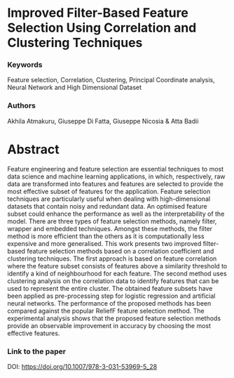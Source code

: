 # Improved Filter-Based Feature Selection Using Correlation and Clustering Techniques

### Keywords
Feature selection, Correlation, Clustering, Principal Coordinate analysis, Neural Network and High Dimensional Dataset

### Authors 
Akhila Atmakuru, Giuseppe Di Fatta, Giuseppe Nicosia & Atta Badii 

# Abstract
Feature engineering and feature selection are essential techniques to most data science and machine learning applications, in which, respectively, raw data are transformed into features and features are selected to provide the most effective subset of features for the application. Feature selection techniques are particularly useful when dealing with high-dimensional datasets that contain noisy and redundant data. An optimised feature subset could enhance the performance as well as the interpretability of the model. There are three types of feature selection methods, namely filter, wrapper and embedded techniques. Amongst these methods, the filter method is more efficient than the others as it is computationally less expensive and more generalised. This work presents two improved filter-based feature selection methods based on a correlation coefficient and clustering techniques. The first approach is based on feature correlation where the feature subset consists of features above a similarity threshold to identify a kind of neighbourhood for each feature. The second method uses clustering analysis on the correlation data to identify features that can be used to represent the entire cluster. The obtained feature subsets have been applied as pre-processing step for logistic regression and artificial neural networks. The performance of the proposed methods has been compared against the popular ReliefF feature selection method. The experimental analysis shows that the proposed feature selection methods provide an observable improvement in accuracy by choosing the most effective features.

### Link to the paper
DOI:
https://doi.org/10.1007/978-3-031-53969-5_28
